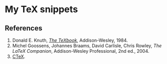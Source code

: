 # My TeX snippets

##  References
1. Donald E. Knuth, _[The TeXbook](http://www-cs-faculty.stanford.edu/~knuth/abcde.html#texbk)_, Addison-Wesley, 1984.
1. Michel Goossens, Johannes Braams, David Carlisle, Chris Rowley, _The LaTeX Companion_, Addison-Wesley Professional, 2nd ed., 2004.
1. [CTeX](http://www.ctex.org/).
